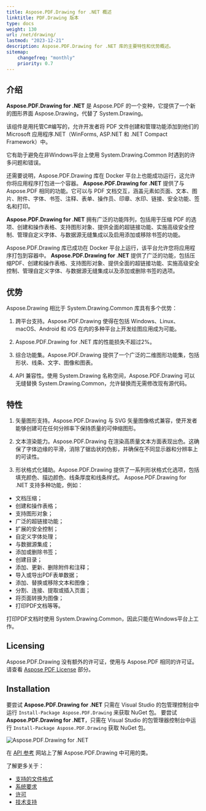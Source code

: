 ```yaml
---
title: Aspose.PDF.Drawing for .NET 概述
linktitle: PDF.Drawing 版本
type: docs
weight: 130
url: /net/drawing/
lastmod: "2023-12-21"
description: Aspose.PDF.Drawing for .NET 库的主要特性和优势概述。
sitemap:
    changefreq: "monthly"
    priority: 0.7
---
```


## 介绍

**Aspose.PDF.Drawing for .NET** 是 Aspose.PDF 的一个变种，它提供了一个新的图形界面 Aspose.Drawing，代替了 System.Drawing。

该组件是用托管C#编写的，允许开发者将 PDF 文件创建和管理功能添加到他们的 Microsoft 应用程序.NET（WinForms, ASP.NET 和 .NET Compact Framework）中。

它有助于避免在非Windows平台上使用 System.Drawing.Common 时遇到的许多问题和错误。

还需要说明，Aspose.PDF.Drawing 库在 Docker 平台上也能成功运行，这允许你将应用程序打包进一个容器。
**Aspose.PDF.Drawing for .NET** 提供了与 Aspose.PDF 相同的功能。它可以与 PDF 文档交互，涵盖元素如页面、文本、图片、附件、字体、书签、注释、表单、操作员、印章、水印、链接、安全功能、签名和打印。

**Aspose.PDF.Drawing for .NET** 拥有广泛的功能阵列，包括用于压缩 PDF 的选项、创建和操作表格、支持图形对象、提供全面的超链接功能、实施高级安全控制、管理自定义字体、与数据源无缝集成以及启用添加或移除书签的功能。

Aspose.PDF.Drawing 库已成功在 Docker 平台上运行，该平台允许您将应用程序打包到容器中。
**Aspose.PDF.Drawing for .NET** 提供了广泛的功能，包括压缩PDF、创建和操作表格、支持图形对象、提供全面的超链接功能、实施高级安全控制、管理自定义字体、与数据源无缝集成以及添加或删除书签的选项。

## 优势

Aspose.Drawing 相比于 System.Drawing.Common 库具有多个优势：

1. 跨平台支持。Aspose.PDF.Drawing 使得在包括 Windows、Linux、macOS、Android 和 iOS 在内的多种平台上开发绘图应用成为可能。

1. Aspose.PDF.Drawing for .NET 库的性能损失不超过2%。
1. 综合功能集。Aspose.PDF.Drawing 提供了一个广泛的二维图形功能集，包括形状、线条、文字、图像和图表。

1. API 兼容性。使用 System.Drawing 名称空间，Aspose.PDF.Drawing 可以无缝替换 System.Drawing.Common，允许替换而无需修改现有源代码。

## 特性

1. 矢量图形支持。Aspose.PDF.Drawing 与 SVG 矢量图像格式兼容，使开发者能够创建可在任何分辨率下保持质量的可伸缩图形。

1. 文本渲染能力。Aspose.PDF.Drawing 在渲染高质量文本方面表现出色。这确保了字体边缘的平滑，消除了锯齿状的伪影，并确保在不同显示器和分辨率上的可读性。

1. 形状格式化辅助。Aspose.PDF.Drawing 提供了一系列形状格式化选项，包括填充颜色、描边颜色、线条厚度和线条样式。
Aspose.PDF.Drawing for .NET 支持多种功能，例如：

- 文档压缩；
- 创建和操作表格；
- 支持图形对象；
- 广泛的超链接功能；
- 扩展的安全控制；
- 自定义字体处理；
- 与数据源集成；
- 添加或删除书签；
- 创建目录；
- 添加、更新、删除附件和注释；
- 导入或导出PDF表单数据；
- 添加、替换或移除文本和图像；
- 分割、连接、提取或插入页面；
- 将页面转换为图像；
- 打印PDF文档等等。

打印PDF文档时使用 System.Drawing.Common，因此只能在Windows平台上工作。

## Licensing

Aspose.PDF.Drawing 没有额外的许可证，使用与 Aspose.PDF 相同的许可证。请查看 [Aspose PDF License](/pdf/net/licensing/) 部分。

## Installation

要尝试 **Aspose.PDF.Drawing for .NET** 只需在 Visual Studio 的包管理控制台中运行 `Install-Package Aspose.PDF.Drawing` 来获取 NuGet 包。
要尝试 **Aspose.PDF.Drawing for .NET**，只需在 Visual Studio 的包管理器控制台中运行 `Install-Package Aspose.PDF.Drawing` 获取 NuGet 包。

![Aspose.PDF.Drawing for .NET](nuget.png)

在 [API 参考](https://reference.aspose.com/pdf/net/aspose.pdf.drawing/) 网站上了解 Aspose.PDF.Drawing 中可用的类。

了解更多关于：

- [支持的文件格式](/pdf/net/supported-file-formats/)
- [系统要求](/pdf/net/system-requirements/)
- [许可](/pdf/net/licensing/)
- [技术支持](/pdf/net/technical-support/)
